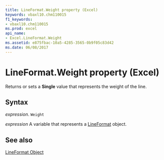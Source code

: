```yaml
---
title: LineFormat.Weight property (Excel)
keywords: vbaxl10.chm110015
f1_keywords:
- vbaxl10.chm110015
ms.prod: excel
api_name:
- Excel.LineFormat.Weight
ms.assetid: e875fbac-10a5-4285-3565-0b9f05c83d42
ms.date: 06/08/2017
---
```



# LineFormat.Weight property (Excel)

Returns or sets a  **Single** value that represents the weight of the line.


## Syntax

_expression_. `Weight`

_expression_ A variable that represents a [LineFormat](Excel.LineFormat.md) object.


## See also


[LineFormat Object](Excel.LineFormat.md)

